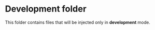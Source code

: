 # Development folder

This folder contains files that will be injected only in **development** mode.